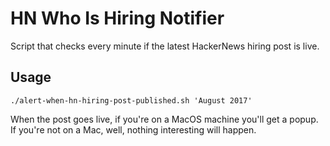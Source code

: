 # HN Who Is Hiring Notifier

Script that checks every minute if the latest HackerNews hiring post is live.

## Usage
```
./alert-when-hn-hiring-post-published.sh 'August 2017'
```

When the post goes live, if you're on a MacOS machine you'll get a popup. If you're not on a Mac, well, nothing interesting will happen.
